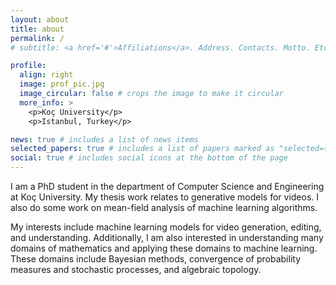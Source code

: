 ```yaml
---
layout: about
title: about
permalink: /
# subtitle: <a href='#'>Affiliations</a>. Address. Contacts. Motto. Etc.

profile:
  align: right
  image: prof_pic.jpg
  image_circular: false # crops the image to make it circular
  more_info: >
    <p>Koç University</p>
    <p>Istanbul, Turkey</p>

news: true # includes a list of news items
selected_papers: true # includes a list of papers marked as "selected={true}"
social: true # includes social icons at the bottom of the page
---
```

I am a PhD student in the department of Computer Science and Engineering at Koç University. My thesis work relates to generative models for videos. I also do some work on mean-field analysis of machine learning algorithms.

My interests include machine learning models for video generation, editing, and understanding. Additionally, I am also interested in understanding many domains of mathematics and applying these domains to machine learning. These domains include Bayesian methods, convergence of probability measures and stochastic processes, and algebraic topology.